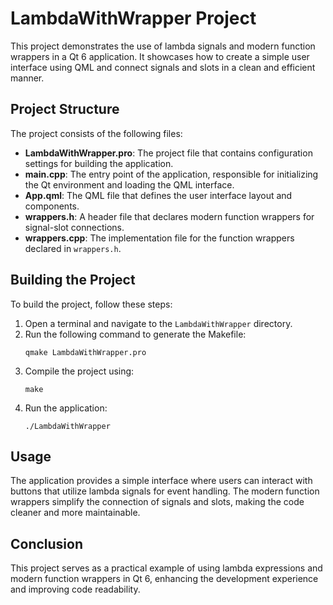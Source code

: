 # LambdaWithWrapper Project

This project demonstrates the use of lambda signals and modern function wrappers in a Qt 6 application. It showcases how to create a simple user interface using QML and connect signals and slots in a clean and efficient manner.

## Project Structure

The project consists of the following files:

- **LambdaWithWrapper.pro**: The project file that contains configuration settings for building the application.
- **main.cpp**: The entry point of the application, responsible for initializing the Qt environment and loading the QML interface.
- **App.qml**: The QML file that defines the user interface layout and components.
- **wrappers.h**: A header file that declares modern function wrappers for signal-slot connections.
- **wrappers.cpp**: The implementation file for the function wrappers declared in `wrappers.h`.

## Building the Project

To build the project, follow these steps:

1. Open a terminal and navigate to the `LambdaWithWrapper` directory.
2. Run the following command to generate the Makefile:
   ```
   qmake LambdaWithWrapper.pro
   ```
3. Compile the project using:
   ```
   make
   ```
4. Run the application:
   ```
   ./LambdaWithWrapper
   ```

## Usage

The application provides a simple interface where users can interact with buttons that utilize lambda signals for event handling. The modern function wrappers simplify the connection of signals and slots, making the code cleaner and more maintainable.

## Conclusion

This project serves as a practical example of using lambda expressions and modern function wrappers in Qt 6, enhancing the development experience and improving code readability.
